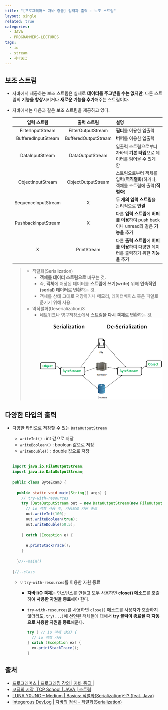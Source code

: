 ```yaml
---
title: "[프로그래머스 자바 중급] 입력과 출력 : 보조 스트림"
layout: single
related: true
categories:
  - JAVA
  - PROGRAMMERS-LECTURES
tags:
  - io
  - stream
  - 자바중급
---
```


## 보조 스트림
- 자바에서 제공하는 보조 스트림은 실제로 **데이터를 주고받을 수는 없지만**, 다른 스트림의 **기능을 향상**시키거나 **새로운 기능을 추가**해주는 스트림이다.

- 자바에서는 다음과 같은 보조 스트림을 제공하고 있다.

  | 입력 스트림 | 출력 스트림 | 설명 |
  |:----------:|:----------:|:-----|
  | FilterInputStream | FilterOutputStream | **필터**를 이용한 입출력 |
  | BufferedInputStream | BufferedOutputStream | **버퍼**를 이용한 입출력 |
  | DataInputStream | DataOutputStream | 입출력 스트림으로부터 자바의 **기본 타입**으로 데이터를 읽어올 수 있게 함 |
  | ObjectInputStream | ObjectOutputStream | 스트림으로부터 객체를 입력(**역직렬화**)하거나, 객체를 스트림에 출력(**직렬화**) |
  | SequenceInputStream | X | **두 개의 입력 스트림**을 논리적으로 **연결** |
  | PushbackInputStream | X | 다른 **입력 스트림**에 **버퍼를 이용**하여 push back이나 unread와 같은 **기능을 추가** |
  | X | PrintStream | 다른 **출력 스트림**에 **버퍼를 이용**하여 다양한 데이터를 출력하기 위한 **기능을 추가** |
  
    >- 직렬화(Serialization)
    >    - **객체를 데이터 스트림으로** 바꾸는 것. 
    >    - 즉, **객체**에 저장된 데이터를 **스트림에 쓰기(write)** 위해 **연속적인(serial) 데이터로 변환**하는 것.
    >    - 객체를 상태 그대로 저장하거나 메모리, 데이터베이스 혹은 파일로 옮기기 위해 사용.
    >- 역직렬화(Deserialization)3
    >    - 네트워크나 영구저장소에서 **스트림을 다시 객체로 변환**하는 것.
    >  ![자바에서의 직렬화 & 역직렬화](/assets/images/java/serialize_deserialize_java.png)

## 다양한 타입의 출력
- 다양한 타입으로 저장할 수 있는 `DataOutputStream`
  - `writeInt()` : int 값으로 저장
  - `writeBoolean()` : boolean 값으로 저장
  - `writeDouble()` : double 값으로 저장

  <br/>  

  ```java
  import java.io.FileOutputStream;
  import java.io.DataOutputStream;

  public class ByteExam3 {

    public static void main(String[] args) {
      // try-with-resources
      try (DataOutputStream out = new DataOutputStream(new FileOutputStream("data.txt"));) { // io 객체 선언
        // io 객체 사용 후, 자동으로 자원 종료
        out.writeInt(100);
        out.writeBoolean(true);
        out.writeDouble(50.5);

      } catch (Exception e) {

        e.printStackTrace();
      }

    }//--main()

  }//--class
  ```
  - 💡 `try-with-resources`를 이용한 자원 종료
    - **자바 I/O 객체**는 인스턴스를 만들고 모두 사용하면 **close() 메소드**를 호출하여 **사용한 자원을 종료**해야 한다.
    - `try-with-resources`를 사용하면 `close()` 메소드를 사용자가 호출하지 않더라도, `try(...)`에 선언된 객체들에 대해서 **try 블럭이 종료될 때 자동으로 사용한 자원을 종료**해준다.

      ```java
      try ( // io 객체 선언) {
        // io 객체 사용
      } catch (Exception ex) {
        ex.printStackTrace();
      }
      ```

## 출처
- [프로그래머스 \| 프로그래밍 강의 \| 자바 중급 \| ]()
- [코딩의 시작, TCP School \| JAVA \| 스트림](https://www.tcpschool.com/java/java_io_stream)
- [LUNA Y0UNG – Medium \| Basics: 직렬화(Serialization)란? (feat. Java)](https://medium.com/@lunay0ung/basics-%EC%A7%81%EB%A0%AC%ED%99%94-serialization-%EB%9E%80-feat-java-2f3eb11e9a8)
- [Integerous DevLog \| 자바의 정석 - 직렬화(Serialization)](https://ryan-han.com/post/java/java-serialization/)
